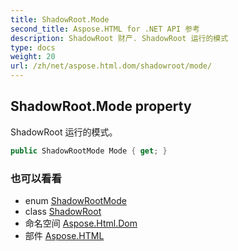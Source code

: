 ```yaml
---
title: ShadowRoot.Mode
second_title: Aspose.HTML for .NET API 参考
description: ShadowRoot 财产. ShadowRoot 运行的模式
type: docs
weight: 20
url: /zh/net/aspose.html.dom/shadowroot/mode/
---
```

## ShadowRoot.Mode property

ShadowRoot 运行的模式。

```csharp
public ShadowRootMode Mode { get; }
```

### 也可以看看

* enum [ShadowRootMode](../../shadowrootmode/)
* class [ShadowRoot](../)
* 命名空间 [Aspose.Html.Dom](../../shadowroot/)
* 部件 [Aspose.HTML](../../../)


